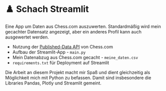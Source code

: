 # ♟️ Schach Streamlit

Eine App um Daten aus Chess.com auszuwerten. Standardmäßig wird mein gecachter Datensatz angezeigt, aber ein anderes Profil kann auch ausgewertet werden.
 - Nutzung der [Published-Data API](https://www.chess.com/news/view/published-data-api#pubapi-endpoint-country-profile) von Chess.com
 - Aufbau der Streamlit-App - `main.py`
 - Mein Datenabzug aus Chess.com gecacht - `meine_daten.csv`
 - `requirements.txt` für Deployment auf Streamlit

Die Arbeit an diesem Projekt macht mir Spaß und dient gleichzeitig als Möglichkeit mich mit Python zu befassen. Damit sind insbesondere die Libraries Pandas, Plotly und Streamlit gemeint.
